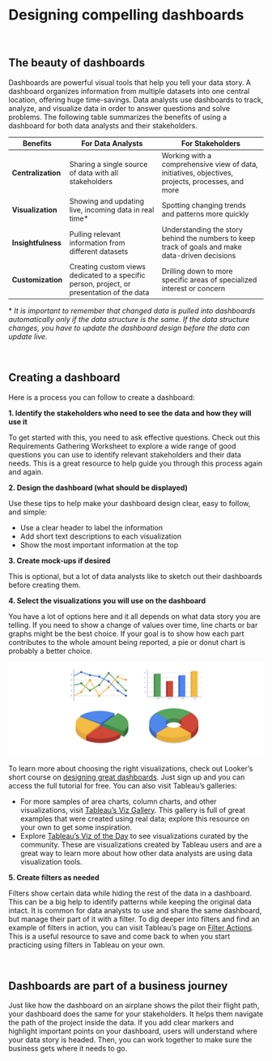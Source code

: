 # Designing compelling dashboards

&nbsp;

## The beauty of dashboards

Dashboards are powerful visual tools that help you tell your data story. A dashboard organizes information from multiple datasets into one central location, offering huge time-savings. Data analysts use dashboards to track, analyze, and visualize data in order to answer questions and solve problems. The following table summarizes the benefits of using a dashboard for both data analysts and their stakeholders.

| **Benefits**       | **For Data Analysts**                                                                      | **For Stakeholders**                                                                              |
|--------------------|--------------------------------------------------------------------------------------------|---------------------------------------------------------------------------------------------------|
| **Centralization** | Sharing a single source of data with all stakeholders                                      | Working with a comprehensive view of data, initiatives, objectives, projects, processes, and more |
| **Visualization**  | Showing and updating live, incoming data in real time*                                     | Spotting changing trends and patterns more quickly                                                |
| **Insightfulness** | Pulling relevant information from different datasets                                       | Understanding the story behind the numbers to keep track of goals and make data-driven decisions  |
| **Customization**  | Creating custom views dedicated to a specific person, project, or presentation of the data | Drilling down to more specific areas of specialized interest or concern                           |

\* _It is important to remember that changed data is pulled into dashboards automatically only if the data structure is the same. If the data structure changes, you have to update the dashboard design before the data can update live._

&nbsp;

## Creating a dashboard

Here is a process you can follow to create a dashboard:

**1. Identify the stakeholders who need to see the data and how they will use it**

To get started with this, you need to ask effective questions. Check out this Requirements Gathering Worksheet to explore a wide range of good questions you can use to identify relevant stakeholders and their data needs. This is a great resource to help guide you through this process again and again.

**2. Design the dashboard (what should be displayed)**

Use these tips to help make your dashboard design clear, easy to follow, and simple:

- Use a clear header to label the information
- Add short text descriptions to each visualization
- Show the most important information at the top

**3. Create mock-ups if desired**

This is optional, but a lot of data analysts like to sketch out their dashboards before creating them.

**4. Select the visualizations you will use on the dashboard**

You have a lot of options here and it all depends on what data story you are telling. If you need to show a change of values over time, line charts or bar graphs might be the best choice. If your goal is to show how each part contributes to the whole amount being reported, a pie or donut chart is probably a better choice.

![img](img/charts.png)

To learn more about choosing the right visualizations, check out Looker’s short course on [designing great dashboards](https://training.looker.com/designing-great-dashboards). Just sign up and you can access the full tutorial for free. You can also visit Tableau’s galleries:

- For more samples of area charts, column charts, and other visualizations, visit [Tableau’s Viz Gallery](https://www.tableau.com/solutions/gallery). This gallery is full of great examples that were created using real data; explore this resource on your own to get some inspiration.
- Explore [Tableau’s Viz of the Day](https://public.tableau.com/en-us/gallery/?tab=viz-of-the-day&type=viz-of-the-day) to see visualizations curated by the community. These are visualizations created by Tableau users and are a great way to learn more about how other data analysts are using data visualization tools.

**5. Create filters as needed**

Filters show certain data while hiding the rest of the data in a dashboard. This can be a big help to identify patterns while keeping the original data intact. It is common for data analysts to use and share the same dashboard, but manage their part of it with a filter. To dig deeper into filters and find an example of filters in action, you can visit Tableau’s page on [Filter Actions](https://help.tableau.com/current/pro/desktop/en-us/actions_filter.htm). This is a useful resource to save and come back to when you start practicing using filters in Tableau on your own.

&nbsp;

## Dashboards are part of a business journey

Just like how the dashboard on an airplane shows the pilot their flight path, your dashboard does the same for your stakeholders. It helps them navigate the path of the project inside the data. If you add clear markers and highlight important points on your dashboard, users will understand where your data story is headed. Then, you can work together to make sure the business gets where it needs to go.

